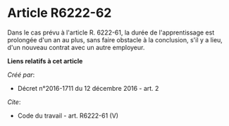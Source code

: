 # Article R6222-62

Dans le cas prévu à l'article R. 6222-61, la durée de l'apprentissage est prolongée d'un an au plus, sans faire obstacle à la
conclusion, s'il y a lieu, d'un nouveau contrat avec un autre employeur.

**Liens relatifs à cet article**

_Créé par_:

  - Décret n°2016-1711 du 12 décembre 2016 - art. 2

_Cite_:

  - Code du travail - art. R6222-61 (V)

